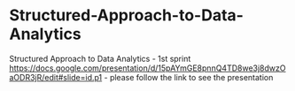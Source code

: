 # Structured-Approach-to-Data-Analytics
Structured Approach to Data Analytics - 1st sprint
https://docs.google.com/presentation/d/15pAYmGE8pnnQ4TD8we3j8dwzOaODR3jR/edit#slide=id.p1 - please follow the link to see the presentation

